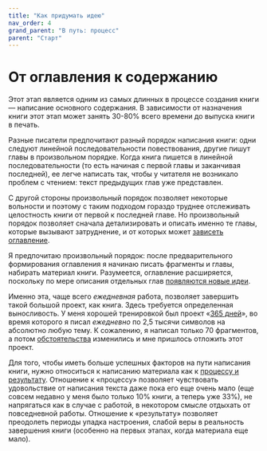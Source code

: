 ```yaml
---
title: "Как придумать идею"
nav_order: 4
grand_parent: "В путь: процесс"
parent: "Старт"
---
```


# От оглавления к содержанию

Этот этап является одним из самых длинных в процессе создания книги
— написание основного содержания.  В зависимости от назначения книги
этот этап может занять 30-80% всего времени до выпуска книги в печать.

Разные писатели предпочитают разный порядок написания книги: одни
следуют линейной последовательности повествования, другие пишут главы
в произвольном порядке.  Когда книга пишется в линейной
последовательности (то есть начиная с первой главы и заканчивая
последней), ее легче написать так, чтобы у читателя не возникало
проблем с чтением: текст предыдущих глав уже представлен.

С другой стороны произвольный порядок позволяет некоторые вольности и
поэтому с таким подходом гораздо труднее отслеживать целостность книги
от первой к последней главе.  Но произвольный порядок позволяет
сначала детализировать и описать именно те главы, которые вызывают
затруднение, и от которых может [зависеть оглавление](FIXME).

Я предпочитаю произвольный порядок: после предварительного
формирования оглавления я начинаю писать фрагменты и главы, набирать
материал книги.  Разумеется, оглавление расширяется, поскольку по мере
описания отдельных глав [появляются новые идеи](FIXME).

Именно эта, чаще всего *ежедневная* работа, позволяет завершить такой
большой проект, как книга.  Здесь требуется определенная
выносливость.  У меня хорошей тренировкой был проект «[365 дней](FIXME)», во
время которого я писал *ежедневно* по 2,5 тысячи символов на абсолютно
любую тему.  К сожалению, я написал только 70 фрагментов, а потом
[обстоятельства](FIXME) изменились и мне пришлось отложить этот проект.

Для того, чтобы иметь больше успешных факторов на пути написания
книги, нужно относиться к написанию материала как к [процессу и
результату](FIXME).  Отношение к «процессу» позволяет чувствовать
удовольствие от написания текста даже пока его еще очень мало (еще
совсем недавно у меня было только 10% книги, а теперь уже 33%), не
напрягаться как в случае с работой, в некотором смысле отдыхать от
повседневной работы.  Отношение к «результату» позволяет преодолеть
периоды упадка настроения, слабой веры в реальность завершения книги
(особенно на первых этапах, когда материала еще мало).
